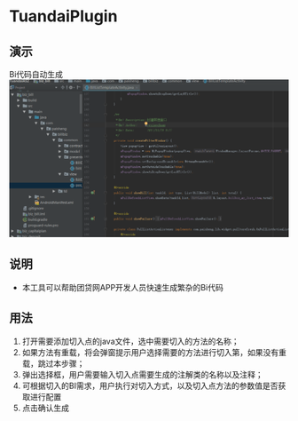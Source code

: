 # TuandaiPlugin

## 演示
Bi代码自动生成
![演示](示例.gif)

## 说明
- 本工具可以帮助团贷网APP开发人员快速生成繁杂的Bi代码

## 用法
1. 打开需要添加切入点的java文件，选中需要切入的方法的名称；
2. 如果方法有重载，将会弹窗提示用户选择需要的方法进行切入第，如果没有重载，跳过本步骤；
3. 弹出选择框，用户需要输入切入点需要生成的注解类的名称以及注释；
4. 可根据切入的BI需求，用户执行对切入方式，以及切入点方法的参数值是否获取进行配置
5. 点击确认生成

